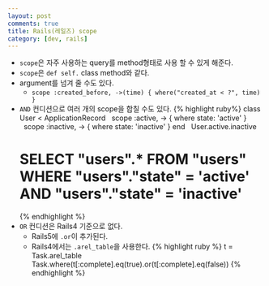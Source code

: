 ```yaml
---
layout: post
comments: true
title: Rails(레일즈) scope
category: [dev, rails]
---
```


- `scope`은 자주 사용하는 query를 method형태로 사용 할 수 있게 해준다.
- `scope`은 `def self.` class method와 같다.
- argument를 넘겨 줄 수도 있다.
    + `scope :created_before, ->(time) { where("created_at < ?", time) }`
- `AND` 컨디션으로 여러 개의 scope을 합칠 수도 있다.
    {% highlight ruby%}
    class User < ApplicationRecord
      scope :active, -> { where state: 'active' }
      scope :inactive, -> { where state: 'inactive' }
    end
 
    User.active.inactive
    # SELECT "users".* FROM "users" WHERE "users"."state" = 'active' AND "users"."state" = 'inactive'
    {% endhighlight %}
- `OR` 컨디션은 Rails4 기준으로 없다.
    + Rails5에 `.or`이 추가된다.
    + Rails4에서는 `.arel_table`을 사용한다.
        {% highlight ruby %}
            t = Task.arel_table
            Task.where(t[:complete].eq(true).or(t[:complete].eq(false))
        {% endhighlight %}
